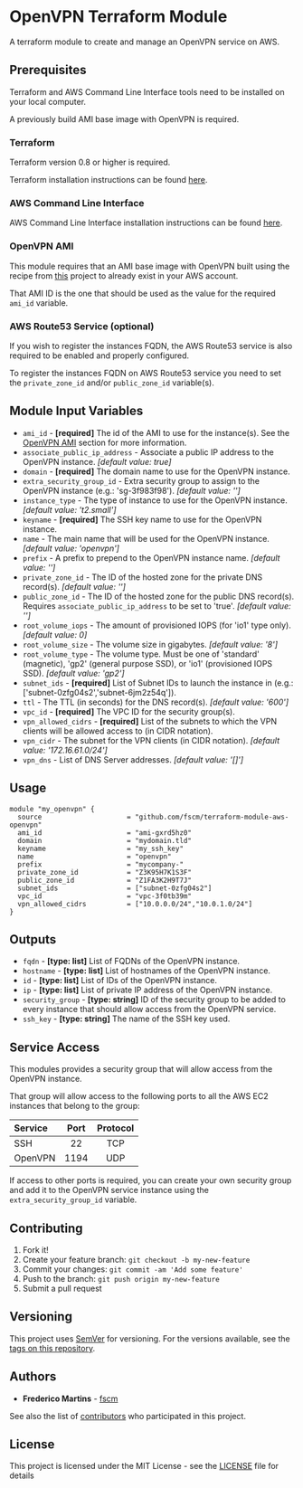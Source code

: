 # OpenVPN Terraform Module

A terraform module to create and manage an OpenVPN service on AWS.

## Prerequisites

Terraform and AWS Command Line Interface tools need to be installed on your
local computer.

A previously build AMI base image with OpenVPN is required.

### Terraform

Terraform version 0.8 or higher is required.

Terraform installation instructions can be found
[here](https://www.terraform.io/intro/getting-started/install.html).

### AWS Command Line Interface

AWS Command Line Interface installation instructions can be found [here](http://docs.aws.amazon.com/cli/latest/userguide/installing.html).

### OpenVPN AMI

This module requires that an AMI base image with OpenVPN built using the recipe
from [this](https://github.com/fscm/packer-aws-openvpn) project to already
exist in your AWS account.

That AMI ID is the one that should be used as the value for the required
`ami_id` variable.

### AWS Route53 Service (optional)

If you wish to register the instances FQDN, the AWS Route53 service is also
required to be enabled and properly configured.

To register the instances FQDN on AWS Route53 service you need to set the
`private_zone_id` and/or `public_zone_id` variable(s).

## Module Input Variables

- `ami_id` - **[required]** The id of the AMI to use for the instance(s). See the [OpenVPN AMI](#openvpn-ami) section for more information.
- `associate_public_ip_address` - Associate a public IP address to the OpenVPN instance. *[default value: true]*
- `domain` - **[required]** The domain name to use for the OpenVPN instance.
- `extra_security_group_id` - Extra security group to assign to the OpenVPN instance (e.g.: 'sg-3f983f98'). *[default value: '']*
- `instance_type` - The type of instance to use for the OpenVPN instance. *[default value: 't2.small']*
- `keyname` - **[required]** The SSH key name to use for the OpenVPN instance.
- `name` - The main name that will be used for the OpenVPN instance. *[default value: 'openvpn']*
- `prefix` - A prefix to prepend to the OpenVPN instance name. *[default value: '']*
- `private_zone_id` - The ID of the hosted zone for the private DNS record(s). *[default value: '']*
- `public_zone_id` - The ID of the hosted zone for the public DNS record(s). Requires `associate_public_ip_address` to be set to 'true'. *[default value: '']*
- `root_volume_iops` - The amount of provisioned IOPS (for 'io1' type only). *[default value: 0]*
- `root_volume_size` - The volume size in gigabytes. *[default value: '8']*
- `root_volume_type` - The volume type. Must be one of 'standard' (magnetic), 'gp2' (general purpose SSD), or 'io1' (provisioned IOPS SSD). *[default value: 'gp2']*
- `subnet_ids` - **[required]** List of Subnet IDs to launch the instance in (e.g.: ['subnet-0zfg04s2','subnet-6jm2z54q']).
- `ttl` - The TTL (in seconds) for the DNS record(s). *[default value: '600']*
- `vpc_id` - **[required]** The VPC ID for the security group(s).
- `vpn_allowed_cidrs` - **[required]** List of the subnets to which the VPN clients will be allowed access to (in CIDR notation).
- `vpn_cidr` - The subnet for the VPN clients (in CIDR notation). *[default value: '172.16.61.0/24']*
- `vpn_dns` - List of DNS Server addresses. *[default value: '[]']*


## Usage

```hcl
module "my_openvpn" {
  source                     = "github.com/fscm/terraform-module-aws-openvpn"
  ami_id                     = "ami-gxrd5hz0"
  domain                     = "mydomain.tld"
  keyname                    = "my_ssh_key"
  name                       = "openvpn"
  prefix                     = "mycompany-"
  private_zone_id            = "Z3K95H7K1S3F"
  public_zone_id             = "Z1FA3K2H9T7J"
  subnet_ids                 = ["subnet-0zfg04s2"]
  vpc_id                     = "vpc-3f0tb39m"
  vpn_allowed_cidrs          = ["10.0.0.0/24","10.0.1.0/24"]
}
```

## Outputs

- `fqdn` - **[type: list]** List of FQDNs of the OpenVPN instance.
- `hostname` - **[type: list]** List of hostnames of the OpenVPN instance.
- `id` - **[type: list]** List of IDs of the OpenVPN instance.
- `ip` - **[type: list]** List of private IP address of the OpenVPN instance.
- `security_group` - **[type: string]** ID of the security group to be added to every instance that should allow access from the OpenVPN service.
- `ssh_key` - **[type: string]** The name of the SSH key used.

## Service Access

This modules provides a security group that will allow access from the OpenVPN
instance.

That group will allow access to the following ports to all the AWS EC2
instances that belong to the group:

| Service    | Port   | Protocol |
|:-----------|:------:|:--------:|
| SSH        | 22     |    TCP   |
| OpenVPN    | 1194   |    UDP   |

If access to other ports is required, you can create your own security group
and add it to the OpenVPN service instance using the `extra_security_group_id`
variable.

## Contributing

1. Fork it!
2. Create your feature branch: `git checkout -b my-new-feature`
3. Commit your changes: `git commit -am 'Add some feature'`
4. Push to the branch: `git push origin my-new-feature`
5. Submit a pull request

## Versioning

This project uses [SemVer](http://semver.org/) for versioning. For the versions
available, see the [tags on this repository](https://github.com/fscm/terraform-module-aws-openvpn/tags).

## Authors

* **Frederico Martins** - [fscm](https://github.com/fscm)

See also the list of [contributors](https://github.com/fscm/terraform-module-aws-openvpn/contributors)
who participated in this project.

## License

This project is licensed under the MIT License - see the [LICENSE](LICENSE)
file for details
